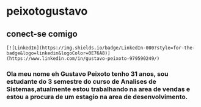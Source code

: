 # peixotogustavo
 
## conect-se comigo

	[![LinkedIn](https://img.shields.io/badge/LinkedIn-000?style=for-the-badge&logo=linkedin&logoColor=0E76A8)](https://www.linkedin.com/in/gustavo-peixoto-979590249/)



### **Ola meu nome eh Gustavo Peixoto tenho 31 anos, sou estudante do 3 semestre do curso de Analises de Sistemas,atualmente estou trabalhando na area de vendas e estou a procura de um estagio na area de desenvolvimento.**